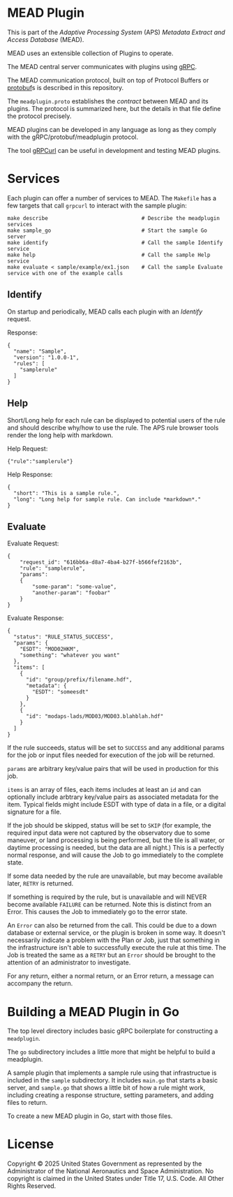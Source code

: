 # MEAD Plugin

This is part of the _Adaptive Processing System_ (APS) _Metadata Extract and Access Database_ (MEAD).

MEAD uses an extensible collection of Plugins to operate.

The MEAD central server communicates with plugins using [gRPC](https://grpc.io).

The MEAD communication protocol, built on top of Protocol Buffers or [protobuf](https://protobuf.dev/)s is
described in this repository.

The ```meadplugin.proto``` establishes the *contract* between MEAD and its plugins.  The protocol is 
summarized here, but the details in that file define the protocol precisely.

MEAD plugins can be developed in any language as long as they comply with the gRPC/protobuf/meadplugin protocol.

The tool [gRPCurl](https://github.com/fullstorydev/grpcurl) can be useful in development and testing MEAD plugins.

# Services

Each plugin can offer a number of services to MEAD.   The ```Makefile``` has a few targets that call ```grpcurl```
to interact with the sample plugin:

```
make describe                              # Describe the meadplugin services
make sample_go                             # Start the sample Go server
make identify                              # Call the sample Identify service
make help                                  # Call the sample Help service
make evaluate < sample/example/ex1.json    # Call the sample Evaluate service with one of the example calls
```

## Identify

On startup and periodically, MEAD calls each plugin with an _Identify_ request.

Response:
```
{
  "name": "Sample",
  "version": "1.0.0-1",
  "rules": [
    "samplerule"
  ]
}
```

## Help

Short/Long help for each rule can be displayed to potential users of the rule and should describe why/how to use the rule.
The APS rule browser tools render the long help with markdown.

Help Request:
```
{"rule":"samplerule"}
```

Help Response:
```
{
  "short": "This is a sample rule.",
  "long": "Long help for sample rule. Can include *markdown*."
}
```

## Evaluate

Evaluate Request:
```
{
    "request_id": "616bb6a-d8a7-4ba4-b27f-b566fef2163b",
    "rule": "samplerule",
    "params":
    {
        "some-param": "some-value",
        "another-param": "foobar"
    }
}
```

Evaluate Response:
```
{
  "status": "RULE_STATUS_SUCCESS",
  "params": {
    "ESDT": "MOD02HKM",
    "something": "whatever you want"
  },
  "items": [
    {
      "id": "group/prefix/filename.hdf",
      "metadata": {
        "ESDT": "someesdt"
      }
    },
    {
      "id": "modaps-lads/MOD03/MOD03.blahblah.hdf"
    }
  ]
}
```

If the rule succeeds, status will be set to ```SUCCESS``` and any additional params for the job
or input files needed for execution of the job will be returned.

```params``` are arbitrary key/value pairs that will be used in production for this job.

```items``` is an array of files, each items includes at least an ```id``` and can optionally include
arbtrary key/value pairs as associated metadata for the item.  Typical fields might include ESDT
with type of data in a file, or a digital signature for a file.

If the job should be skipped, status will be set to ```SKIP``` (for example, the required input
data were not captured by the observatory due to some maneuver, or land processing is being
performed, but the tile is all water, or daytime processing is needed, but the data are all night.)
This is a perfectly normal response, and will cause the Job to go immediately to the complete state.

If some data needed by the rule are unavailable, but may become available later, ```RETRY``` is
returned. 

If something is required by the rule, but is unavailable and will NEVER become available ```FAILURE```
can be returned.   Note this is distinct from an Error.  This causes the Job to immediately go to
the error state.

An ```Error``` can also be returned from the call.  This could be due to a down database or
external service, or the plugin is broken in some way.  It doesn't necessarily indicate a problem
with the Plan or Job, just that something in the infrastructure isn't able to successfully execute
the rule at this time.  The Job is treated the same as a ```RETRY``` but an ```Error``` should be brought
to the attention of an administrator to investigate.

For any return, either a normal return, or an Error return, a message can accompany the return.

# Building a MEAD Plugin in Go

The top level directory includes basic gRPC boilerplate for constructing a ```meadplugin```.

The ```go``` subdirectory includes a little more that might be helpful to build a meadplugin.

A sample plugin that implements a sample rule using that infrastructue is included in the ```sample``` 
subdirectory.  It includes ```main.go``` that starts a basic server, and ```sample.go``` that shows
a little bit of how a rule might work, including creating a response structure, setting parameters, 
and adding files to return.

To create a new MEAD plugin in Go, start with those files.

# License
Copyright © 2025 United States Government as represented by the Administrator 
of the National Aeronautics and Space Administration. No copyright is claimed 
in the United States under Title 17, U.S. Code. All Other Rights Reserved.
